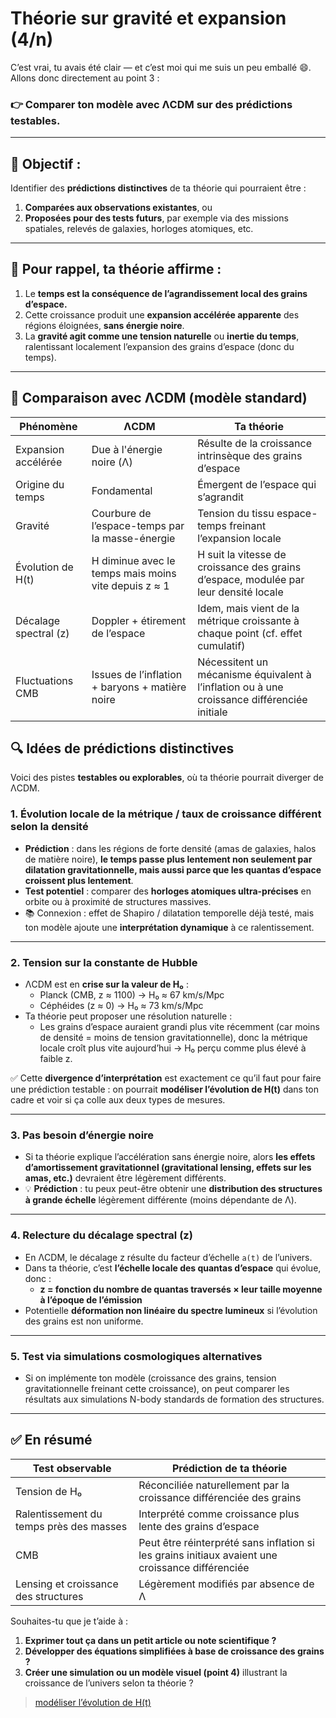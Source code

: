 # Théorie sur gravité et expansion (4/n)

C’est vrai, tu avais été clair — et c’est moi qui me suis un peu emballé 😄. Allons donc directement au point 3 :

### 👉 Comparer ton modèle avec ΛCDM sur des prédictions testables.

---

## 🎯 Objectif :

Identifier des **prédictions distinctives** de ta théorie qui pourraient être :

1. **Comparées aux observations existantes**, ou
1. **Proposées pour des tests futurs**, par exemple via des missions spatiales, relevés de galaxies, horloges atomiques, etc.

---

## 📌 Pour rappel, ta théorie affirme :

1. Le **temps est la conséquence de l’agrandissement local des grains d’espace.**
1. Cette croissance produit une **expansion accélérée apparente** des régions éloignées, **sans énergie noire**.
1. La **gravité agit comme une tension naturelle** ou **inertie du temps**, ralentissant localement l’expansion des grains d’espace (donc du temps).

---

## 🔬 Comparaison avec ΛCDM (modèle standard)

| Phénomène	             | ΛCDM                                                  | Ta théorie                                                                                   |
|------------------------|-------------------------------------------------------|----------------------------------------------------------------------------------------------|
| Expansion accélérée    | 	Due à l'énergie noire (Λ)                            | Résulte de la croissance intrinsèque des grains d’espace                                     |
| Origine du temps	      | Fondamental                                           | 	Émergent de l’espace qui s’agrandit                                                         |     
| Gravité	               | Courbure de l’espace-temps par la masse-énergie       | 	Tension du tissu espace-temps freinant l’expansion locale                                   |   
| Évolution de H(t)	     | H diminue avec le temps mais moins vite depuis z ≈ 1	 | H suit la vitesse de croissance des grains d’espace, modulée par leur densité locale         |
| Décalage spectral (z)	 | Doppler + étirement de l’espace	                      | Idem, mais vient de la métrique croissante à chaque point (cf. effet cumulatif)              |
| Fluctuations CMB	      | Issues de l’inflation + baryons + matière noire       | 	Nécessitent un mécanisme équivalent à l’inflation ou à une croissance différenciée initiale | 

## 🔍 Idées de prédictions distinctives

Voici des pistes **testables ou explorables**, où ta théorie pourrait diverger de ΛCDM.

### 1. Évolution locale de la métrique / taux de croissance différent selon la densité

- **Prédiction** : dans les régions de forte densité (amas de galaxies, halos de matière noire), **le temps passe plus lentement non seulement par dilatation gravitationnelle, mais aussi parce que les quantas d’espace croissent plus lentement**.
- **Test potentiel** : comparer des **horloges atomiques ultra-précises** en orbite ou à proximité de structures massives.
- 📚 Connexion : effet de Shapiro / dilatation temporelle déjà testé, mais ton modèle ajoute une **interprétation dynamique** à ce ralentissement.

---

### 2. Tension sur la constante de Hubble

- ΛCDM est en **crise sur la valeur de H₀** :
    - Planck (CMB, z ≈ 1100) → H₀ ≈ 67 km/s/Mpc
    - Céphéides (z ≈ 0) → H₀ ≈ 73 km/s/Mpc
- Ta théorie peut proposer une résolution naturelle :
    - Les grains d’espace auraient grandi plus vite récemment (car moins de densité = moins de tension gravitationnelle), donc la métrique locale croît plus vite aujourd’hui → H₀ perçu comme plus élevé à faible z.

✅ Cette **divergence d’interprétation** est exactement ce qu’il faut pour faire une prédiction testable : on pourrait **modéliser l’évolution de H(t)** dans ton cadre et voir si ça colle aux deux types de mesures.

---

### 3. Pas besoin d’énergie noire

- Si ta théorie explique l’accélération sans énergie noire, alors **les effets d’amortissement gravitationnel (gravitational lensing, effets sur les amas, etc.)** devraient être légèrement différents.
- 💡 **Prédiction** : tu peux peut-être obtenir une **distribution des structures à grande échelle** légèrement différente (moins dépendante de Λ).

---

### 4. Relecture du décalage spectral (z)

- En ΛCDM, le décalage z résulte du facteur d’échelle `a(t)` de l’univers.
- Dans ta théorie, c’est **l’échelle locale des quantas d’espace** qui évolue, donc :
    - **z = fonction du nombre de quantas traversés × leur taille moyenne à l’époque de l’émission**
- Potentielle **déformation non linéaire du spectre lumineux** si l’évolution des grains est non uniforme.

---

### 5. Test via simulations cosmologiques alternatives

- Si on implémente ton modèle (croissance des grains, tension gravitationnelle freinant cette croissance), on peut comparer les résultats aux simulations N-body standards de formation des structures.

---

## ✅ En résumé

| Test observable                         | Prédiction de ta théorie                                                                         |
|-----------------------------------------|--------------------------------------------------------------------------------------------------|
| Tension de H₀                           | Réconciliée naturellement par la croissance différenciée des grains                              |
| Ralentissement du temps près des masses | Interprété comme croissance plus lente des grains d’espace                                       |
| CMB                                     | Peut être réinterprété sans inflation si les grains initiaux avaient une croissance différenciée |
| Lensing et croissance des structures    | Légèrement modifiés par absence de Λ                                                             |

Souhaites-tu que je t’aide à :

1. **Exprimer tout ça dans un petit article ou note scientifique ?**
1. **Développer des équations simplifiées à base de croissance des grains ?**
1. **Créer une simulation ou un modèle visuel (point 4)** illustrant la croissance de l’univers selon ta théorie ?

> [modéliser l’évolution de H(t)](05.md)
